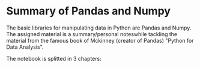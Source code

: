 # Summary of Pandas and Numpy

The basic libraries for manipulating data in Python are Pandas and Numpy. The assigned 
material is a summary/personal noteswhile tackling the material from the famous book
of Mckinney (creator of Pandas) "Python for Data Analysis".

The notebook is splitted in 3 chapters: 

 
